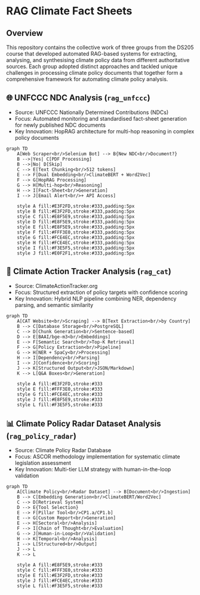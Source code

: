 # RAG Climate Fact Sheets 

## Overview 

This repository contains the collective work of three groups from the DS205 course that developed automated RAG-based systems for extracting, analysing, and synthesising climate policy data from different authoritative sources. Each group adopted distinct approaches and tackled unique challenges in processing climate policy documents that together form a comprehensive framework for automating climate policy analysis.

## 🌐 UNFCCC NDC Analysis (`rag_unfccc`)
- Source: UNFCCC Nationally Determined Contributions (NDCs)
- Focus: Automated monitoring and standardised fact-sheet generation for newly published NDC documents
- Key Innovation: HopRAG architecture for multi-hop reasoning in complex policy documents

```mermaid 
graph TD
    A[Web Scraper<br/>Selenium Bot] --> B{New NDC<br/>Document?}
    B -->|Yes| C[PDF Processing]
    B -->|No| D[Skip]
    C --> E[Text Chunking<br/>512 tokens]
    E --> F[Dual Embedding<br/>ClimateBERT + Word2Vec]
    F --> G[HopRAG Processing]
    G --> H[Multi-hop<br/>Reasoning]
    H --> I[Fact-Sheet<br/>Generation]
    I --> J[Email Alert<br/>+ API Access]
    
    style A fill:#E3F2FD,stroke:#333,padding:5px
    style B fill:#E3F2FD,stroke:#333,padding:5px
    style C fill:#E8F5E9,stroke:#333,padding:5px
    style D fill:#E8F5E9,stroke:#333,padding:5px
    style E fill:#E8F5E9,stroke:#333,padding:5px
    style F fill:#FFF3E0,stroke:#333,padding:5px
    style G fill:#FCE4EC,stroke:#333,padding:5px
    style H fill:#FCE4EC,stroke:#333,padding:5px
    style I fill:#F3E5F5,stroke:#333,padding:5px
    style J fill:#E0F2F1,stroke:#333,padding:5px
```

## 🎯 Climate Action Tracker Analysis (`rag_cat`)
- Source: ClimateActionTracker.org
- Focus: Structured extraction of policy targets with confidence scoring
- Key Innovation: Hybrid NLP pipeline combining NER, dependency parsing, and semantic similarity

```mermaid
graph TD
    A[CAT Website<br/>Scraping] --> B[Text Extraction<br/>by Country]
    B --> C[Database Storage<br/>PostgreSQL]
    C --> D[Chunk Generation<br/>Sentence-based]
    D --> E[BAAI/bge-m3<br/>Embeddings]
    E --> F[Semantic Search<br/>Top-K Retrieval]
    F --> G[Policy Extraction<br/>Pipeline]
    G --> H[NER + SpaCy<br/>Processing]
    H --> I[Dependency<br/>Parsing]
    I --> J[Confidence<br/>Scoring]
    J --> K[Structured Output<br/>JSON/Markdown]
    K --> L[Q&A Boxes<br/>Generation]
    
    style A fill:#E3F2FD,stroke:#333
    style E fill:#FFF3E0,stroke:#333
    style G fill:#FCE4EC,stroke:#333
    style J fill:#E8F5E9,stroke:#333
    style L fill:#F3E5F5,stroke:#333
```

## 📊 Climate Policy Radar Dataset Analysis (`rag_policy_radar`)
- Source: Climate Policy Radar Database
- Focus: ASCOR methodology implementation for systematic climate legislation assessment
- Key Innovation: Multi-tier LLM strategy with human-in-the-loop validation

```mermaid
graph TD
    A[Climate Policy<br/>Radar Dataset] --> B[Document<br/>Ingestion]
    B --> C[Embedding Generation<br/>ClimateBERT/Word2Vec]
    C --> D[Retrieval System]
    D --> E{Tool Selection}
    E --> F[Pillar Tool<br/>CP1.a/CP1.b]
    E --> G[Custom Report<br/>Generation]
    E --> H[Sectoral<br/>Analysis]
    F --> I[Chain of Thought<br/>Evaluation]
    G --> J[Human-in-Loop<br/>Validation]
    H --> K[Temporal<br/>Analysis]
    I --> L[Structured<br/>Output]
    J --> L
    K --> L
    
    style A fill:#E8F5E9,stroke:#333
    style C fill:#FFF3E0,stroke:#333
    style E fill:#E3F2FD,stroke:#333
    style J fill:#FCE4EC,stroke:#333
    style L fill:#F3E5F5,stroke:#333
```